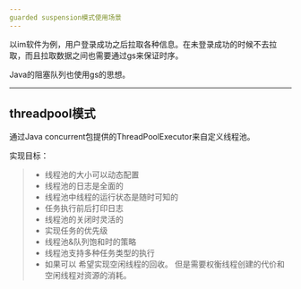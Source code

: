 ```yaml
---
guarded suspension模式使用场景
---
```

以im软件为例，用户登录成功之后拉取各种信息。在未登录成功的时候不去拉取，而且拉取数据之间也需要通过gs来保证时序。

Java的阻塞队列也使用gs的思想。

---
threadpool模式
---
通过Java concurrent包提供的ThreadPoolExecutor来自定义线程池。

实现目标： 
> * 线程池的大小可以动态配置
> * 线程池的日志是全面的
> * 线程池中线程的运行状态是随时可知的
> * 任务执行前后打印日志
> * 线程池的关闭时灵活的
> * 实现任务的优先级
> * 线程池&队列饱和时的策略
> * 线程池支持多种任务类型的执行
> * 如果可以 希望实现空闲线程的回收。 但是需要权衡线程创建的代价和空闲线程对资源的消耗。
